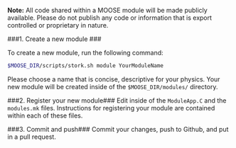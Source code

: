 **Note:** All code shared within a MOOSE module will be made publicly available. Please do not publish any code or information that is export controlled or proprietary in nature.

###1. Create a new module ###

To create a new module, run the following command:

```bash
$MOOSE_DIR/scripts/stork.sh module YourModuleName
```

Please choose a name that is concise, descriptive for your physics. 
Your new module will be created inside of the `$MOOSE_DIR/modules/` directory.

###2. Register your new module###
Edit inside of the `ModuleApp.C` and the `modules.mk` files. Instructions for registering your module are contained within each of these files.

###3. Commit and push###
Commit your changes, push to Github, and put in a pull request.

